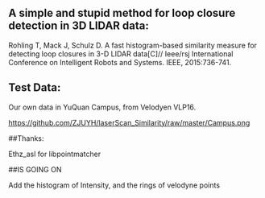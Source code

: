 ## A simple and stupid method for loop closure detection in 3D LIDAR data:

Rohling T, Mack J, Schulz D. A fast histogram-based similarity measure for detecting loop closures in 3-D LIDAR data[C]// Ieee/rsj International Conference on Intelligent Robots and Systems. IEEE, 2015:736-741.

## Test Data:

Our own data in YuQuan Campus, from Velodyen VLP16.

https://github.com/ZJUYH/laserScan_Similarity/raw/master/Campus.png

##Thanks:

Ethz_asl for libpointmatcher

##IS GOING ON

Add the histogram of Intensity, and the rings of velodyne points

